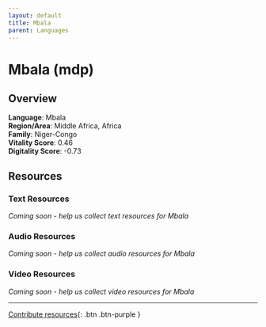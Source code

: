 ```yaml
---
layout: default
title: Mbala
parent: Languages
---
```


# Mbala (mdp)

## Overview

**Language**: Mbala  
**Region/Area**: Middle Africa, Africa  
**Family**: Niger-Congo  
**Vitality Score**: 0.46  
**Digitality Score**: -0.73  

## Resources

### Text Resources
*Coming soon - help us collect text resources for Mbala*

### Audio Resources
*Coming soon - help us collect audio resources for Mbala*

### Video Resources
*Coming soon - help us collect video resources for Mbala*

---

[Contribute resources](https://fairtrain.github.io/){: .btn .btn-purple }
